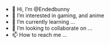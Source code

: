 - 👋 Hi, I’m @Endedbunny
- 👀 I’m interested in gaming, and anime
- 🌱 I’m currently learning ...
- 💞️ I’m looking to collaborate on ...
- 📫 How to reach me ...

<!---
Endedbunny/Endedbunny is a ✨ special ✨ repository because its `README.md` (this file) appears on your GitHub profile.
You can click the Preview link to take a look at your changes.
--->
